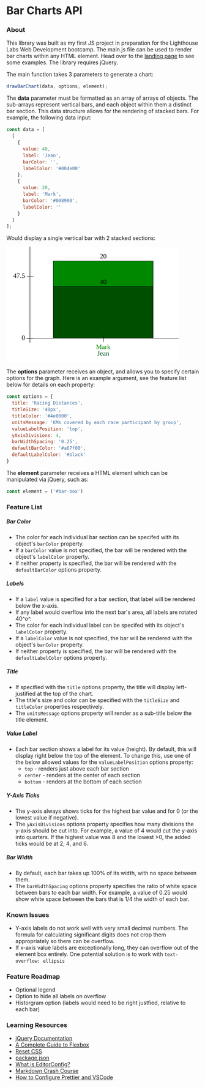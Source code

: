 # Bar Charts API

### About

This library was built as my first JS project in preparation for the Lighthouse Labs Web Development bootcamp. The main.js file can be used to render bar charts within any HTML element. Head over to the [landing page](https://ericos-bennett.github.io/bar-charts-api/) to see some examples. The library requires jQuery.

The main function takes 3 parameters to generate a chart:

```javascript
drawBarChart(data, options, element);
```

The **data** parameter must be formatted as an array of arrays of objects. The sub-arrays represent vertical bars, and each object within them a distinct bar section. This data structure allows for the rendering of stacked bars. For example, the following data input:

```javascript
const data = [
  [
    {
      value: 40,
      label: 'Jean',
      barColor: '',
      labelColor: '#004e00'
    },
    {
      value: 20,
      label: 'Mark',
      barColor: '#008900',
      labelColor: ''
    }
  ]
];
```
Would display a single vertical bar with 2 stacked sections:

![Stacked Bar](readme_images/stacked_bar.png)

The **options** parameter receives an object, and allows you to specify certain options for the graph. Here is an example argument, see the feature list below for details on each property:

```javascript
const options = {
  title: 'Racing Distances',
  titleSize: '40px',
  titleColor: '#4e0000',
  unitsMessage: 'KMs covered by each race participant by group',
  valueLabelPosition: 'top',
  yAxisDivisions: 4,
  barWidthSpacing: '0.25',
  defaultBarColor: '#a67f00',
  defaultLabelColor: '#black'
}
```

The **element** parameter receives a HTML element which can be manipulated via jQuery, such as:

```javascript
const element = ('#bar-box')
```

### Feature List

##### Bar Color
- The color for each individual bar section can be specifed with its object's `barColor` property.
- If a `barColor` value is not specified, the bar will be rendered with the object's `labelColor` property.
- If neither property is specified, the bar will be rendered with the `defaultBarColor` options property.

##### Labels
- If a `label` value is specified for a bar section, that label will be rendered below the x-axis.
- If any label would overflow into the next bar's area, all labels are rotated 40^o^.
- The color for each individual label can be specifed with its object's `labelColor` property.
- If a `labelColor` value is not specified, the bar will be rendered with the object's `barColor` property.
- If neither property is specified, the bar will be rendered with the `defaultLabelColor` options property.

##### Title
- If specified with the `title` options property, the title will display left-justified at the top of the chart.
- The title's size and color can be specified with the `titleSize` and `titleColor` properties respectively.
- The `unitsMessage` options property will render as a sub-title below the title element.

##### Value Label
- Each bar section shows a label for its value (height). By default, this will display right below the top of the element. To change this, use one of the below allowed values for the `valueLabelPosition` options property:
    - `top` - renders just above each bar section
    -  `center` - renders at the center of each section
    - `bottom` - renders at the bottom of each section

##### Y-Axis Ticks
- The y-axis always shows ticks for the highest bar value and for 0 (or the lowest value if negative).
- The `yAxisDivisions` options property specifies how many divisions the y-axis should be cut into. For example, a value of 4 would cut the y-axis into quarters. If the highest value was 8 and the lowest >0, the added ticks would be at 2, 4, and 6.

##### Bar Width
- By default, each bar takes up 100% of its width, with no space between them.
- The `barWidthSpacing` options property specifies the ratio of white space between bars to each bar width. For example, a value of 0.25 would show white space between the bars that is 1/4 the width of each bar.

### Known Issues

- Y-axis labels do not work well with very small decimal numbers. The formula for calculating significant digits does not crop them appropriately so there can be overflow.
- If x-axis value labels are exceptionally long, they can overflow out of the element box entirely. One potential solution is to work with ```text-overflow: ellipsis```

### Feature Roadmap
- Optional legend
- Option to hide all labels on overflow
- Historgram option (labels would need to be right justfied, relative to each bar)

### Learning Resources
- [jQuery Documentation](https://api.jquery.com/)
- [A Complete Guide to Flexbox](https://css-tricks.com/snippets/css/a-guide-to-flexbox/)
- [Reset CSS](https://meyerweb.com/eric/tools/css/reset/)
- [package.json](https://docs.npmjs.com/cli/v6/configuring-npm/package-json)
- [What is EditorConfig?](https://editorconfig.org/)
- [Markdown Crash Course](https://www.youtube.com/watch?v=HUBNt18RFbo)
- [How to Configure Prettier and VSCode](https://glebbahmutov.com/blog/configure-prettier-in-vscode/)
